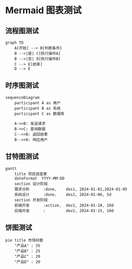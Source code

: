# Mermaid 图表测试

## 流程图测试

```mermaid
graph TD
    A[开始] --> B{判断条件}
    B -->|是| C[执行操作A]
    B -->|否| D[执行操作B]
    C --> E[结束]
    D --> E
```

## 时序图测试

```mermaid
sequenceDiagram
    participant A as 用户
    participant B as 系统
    participant C as 数据库
    
    A->>B: 发送请求
    B->>C: 查询数据
    C-->>B: 返回结果
    B-->>A: 响应用户
```

## 甘特图测试

```mermaid
gantt
    title 项目进度表
    dateFormat  YYYY-MM-DD
    section 设计阶段
    需求分析      :done,    des1, 2024-01-01,2024-01-05
    系统设计      :done,    des2, 2024-01-06, 5d
    section 开发阶段
    前端开发      :active,  dev1, 2024-01-10, 10d
    后端开发      :         dev2, 2024-01-15, 10d
```

## 饼图测试

```mermaid
pie title 市场份额
    "产品A" : 35
    "产品B" : 25
    "产品C" : 20
    "产品D" : 20
``` 